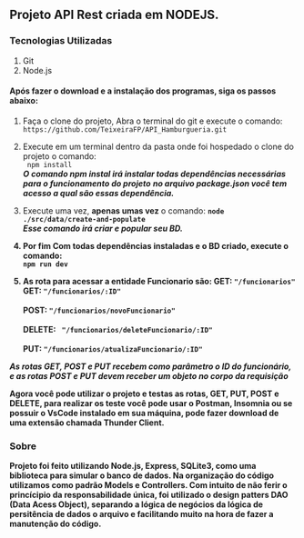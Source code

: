 
## Projeto API Rest criada em NODEJS. 

### Tecnologias Utilizadas
1. Git
2. Node.js
   
#### Após fazer o download e a instalação dos programas, siga os passos abaixo:

1. Faça o clone do projeto, Abra o terminal do git e execute o comando: <br>
` https://github.com/TeixeiraFP/API_Hamburgueria.git `

2. Execute em um terminal dentro da pasta onde foi hospedado o clone do projeto o comando:<br>
` npm install`     
***O comando npm instal irá instalar todas dependências necessárias para o funcionamento do projeto***
***no arquivo package.json você tem acesso a qual são essas dependência.***

3. Execute uma vez, **apenas umas vez** o comando: <b>
` node ./src/data/create-and-populate ` <br>
***Esse comando irá criar e popular seu BD.***

4. Por fim  Com todas dependências instaladas e o BD criado, execute o comando: <br>
` npm run dev `

5. As rota para acessar a entidade Funcionario são:
  GET: `"/funcionarios"` <br>
  GET: `"/funcionarios/:ID"` <br><br>
  POST: `"/funcionarios/novoFuncionario"`  <br><br>
  DELETE: ` "/funcionarios/deleteFuncionario/:ID"` <br><br>
  PUT: `"/funcionarios/atualizaFuncionario/:ID"` <br>

***As rotas  **GET**, **POST** e **PUT** recebem como parâmetro o **ID** do funcionário, e as rotas **POST** e **PUT** devem receber um objeto no corpo da requisição***


Agora você pode utilizar o projeto e testas as rotas, **GET**, **PUT**, **POST** e **DELETE**, para realizar os teste você pode usar o **Postman**, **Insomnia** ou se possuir o VsCode instalado em sua máquina, pode fazer download de uma extensão chamada **Thunder Client**.

### Sobre
Projeto foi feito utilizando **Node.js**, **Express**, **SQLite3**, como uma biblioteca para simular o banco de dados. Na organização do código utilizamos como padrão **Models** e **Controllers**.
Com intuito de não ferir o princícipio da responsabilidade única, foi utilizado o design patters DAO (Data Acess Object), separando a lógica de negócios da lógica de persitência de dados o arquivo e facilitando muito na hora de fazer a manutenção do código.